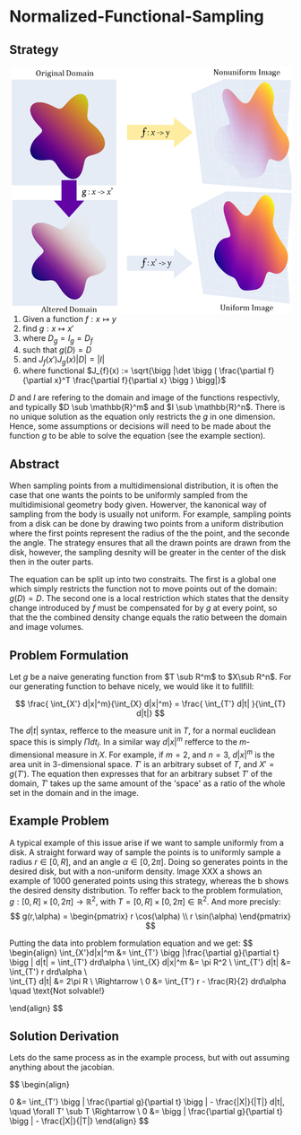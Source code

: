 # Normalized-Functional-Sampling


## Strategy 
<img align="right" src="./media/header_image.png" width="500" style="padding-left:20px">

1. Given a function $f: x \mapsto y$
2. find $g: x \mapsto x'$
3. where $D_g=I_g=D_f$
4. such that $g(D)=D$
5. and $J_{f}(x')J_{g}(x)|D|=|I|$
6. where functional $J_{f}(x) := \sqrt{\bigg |\det \bigg ( \frac{\partial f}{\partial x}^T \frac{\partial f}{\partial x} \bigg ) \bigg|}$

$D$ and $I$ are refering to the domain and image of the functions respectivly, and typically $D \sub \mathbb{R}^m$ and $I \sub \mathbb{R}^n$. There is no unique solution as the equation only restricts the $g$ in one dimension. Hence, some assumptions or decisions will need to be made about the function $g$ to be able to solve the equation (see the example section).
## Abstract 

When sampling points from a multidimensional distribution, it is often the case that one wants the points to be uniformly sampled from the multidimisional geometry body given. Howerver, the kanonical way of sampling from the body is usually not uniform. For example, sampling points from a disk can be done by drawing two points from a uniform distribution where the first points represent the radius of the the point, and the seconde the angle. The strategy ensures that all the drawn points are drawn from the disk, however, the sampling desnity will be greater in the center of the disk then in the outer parts.





The equation can be split up into two constraits. The first is a global one which simply restricts the function not to move points out of the domain: $g(D)=D$. The second one is a local restriction which states that the density change introduced by $f$ must be compensated for by $g$ at every point, so that the the combined density change equals the ratio between the domain and image volumes. 


## Problem Formulation
Let $g$ be a naive generating function from $T \sub R^m$ to $X\sub R^n$. For our generating function to behave nicely, we would like it to fullfill:

$$
   \frac{ \int_{X'} d|x|^m}{\int_{X} d|x|^m}  = \frac{ \int_{T'} d|t| }{\int_{T} d|t|}  
$$

The $d|t|$ syntax, refferce to the measure unit in $T$, for a normal euclidean space this is simply $\Pi dt_i$. In a similar way $d|x|^m$ refferce to the $m$-dimensional measure in $X$. For example, if $m=2$, and $n=3$, $d|x|^m$ is the area unit in 3-dimensional space. $T'$ is an arbitrary subset of $T$, and $X'=g(T')$.
The equation then expresses that for an arbitrary subset $T'$ of the domain, $T'$ takes up the same amount of the 'space' as a ratio of the whole set in the domain and in the image. 

## Example Problem
A typical example of this issue arise if we want to sample uniformly from a disk. A straight forward way of sample the points is to uniformly sample a radius $r \in [0, R]$, and an angle $\alpha \in [0, 2\pi]$. Doing so generates points in the desired disk, but with a non-uniform density. Image XXX a shows an example of 1000 generated points using this strategy, whereas the b shows the desired density distribution. To reffer back to the problem formulation, $g: [0, R] \times [0, 2\pi] \rightarrow \mathbb{R}^2$, with $T= [0, R] \times [0, 2\pi] \in \mathbb{R}^2$. And more precisly:
$$
g(r,\alpha) = 
\begin{pmatrix}
    r \cos(\alpha) \\
    r \sin(\alpha)
\end{pmatrix}
$$

Putting the data into problem formulation equation and we get:
$$
\begin{align}
    \int_{X'}d|x|^m &= \int_{T'} \bigg |\frac{\partial g}{\partial t} \bigg | d|t|   =  \int_{T'}  drd\alpha \\
    \int_{X} d|x|^m &= \pi R^2 \\
    \int_{T'} d|t| &= \int_{T'} r drd\alpha \\  
    \int_{T} d|t| &= 2\pi R \\
    \Rightarrow \\
    0 &= \int_{T'} r - \frac{R}{2} drd\alpha \quad \text{Not solvable!}

\end{align}
$$

## Solution Derivation
Lets do the same process as in the example process, but with out assuming anything about the jacobian.

$$
\begin{align}
    
 0 &= \int_{T'} \bigg | \frac{\partial g}{\partial t} \bigg | - \frac{|X|}{|T|} d|t|, \quad \forall T' \sub T \Rightarrow \\
 0 &= \bigg | \frac{\partial g}{\partial t} \bigg | - \frac{|X|}{|T|}
\end{align}
$$



